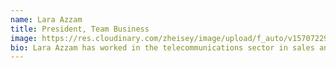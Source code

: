 ```yaml
---
name: Lara Azzam
title: President, Team Business
image: https://res.cloudinary.com/zheisey/image/upload/f_auto/v1570722941/teambusiness/lara.jpg
bio: Lara Azzam has worked in the telecommunications sector in sales and marketing since 1991. She gained extensive marketing experience including customer communications, direct acquisition and retention marketing, marketing strategy and marketing campaign performance analysis, as well as sales and sales operations. She was responsible for business process redesign and the development of a web based workflow management application for a high technology sales organization.
---
```

